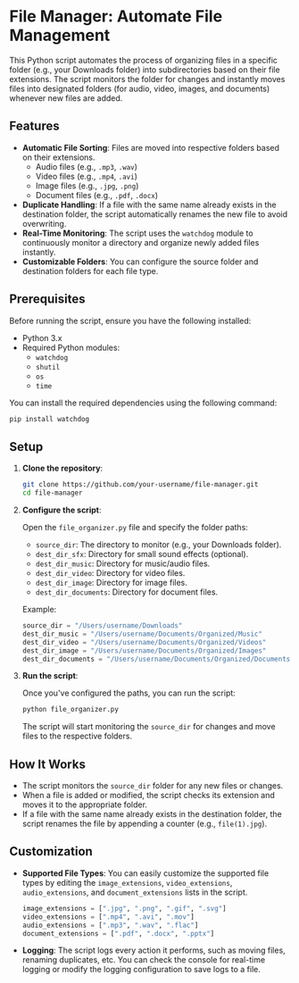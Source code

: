# File Manager: Automate File Management

This Python script automates the process of organizing files in a specific folder (e.g., your Downloads folder) into subdirectories based on their file extensions. The script monitors the folder for changes and instantly moves files into designated folders (for audio, video, images, and documents) whenever new files are added.

## Features

- **Automatic File Sorting**: Files are moved into respective folders based on their extensions.
  - Audio files (e.g., `.mp3`, `.wav`)
  - Video files (e.g., `.mp4`, `.avi`)
  - Image files (e.g., `.jpg`, `.png`)
  - Document files (e.g., `.pdf`, `.docx`)
- **Duplicate Handling**: If a file with the same name already exists in the destination folder, the script automatically renames the new file to avoid overwriting.
- **Real-Time Monitoring**: The script uses the `watchdog` module to continuously monitor a directory and organize newly added files instantly.
- **Customizable Folders**: You can configure the source folder and destination folders for each file type.

## Prerequisites

Before running the script, ensure you have the following installed:

- Python 3.x
- Required Python modules:
  - `watchdog`
  - `shutil`
  - `os`
  - `time`

You can install the required dependencies using the following command:

```bash
pip install watchdog
```

## Setup

1. **Clone the repository**:

   ```bash
   git clone https://github.com/your-username/file-manager.git
   cd file-manager
   ```

2. **Configure the script**:
   
   Open the `file_organizer.py` file and specify the folder paths:
   
   - `source_dir`: The directory to monitor (e.g., your Downloads folder).
   - `dest_dir_sfx`: Directory for small sound effects (optional).
   - `dest_dir_music`: Directory for music/audio files.
   - `dest_dir_video`: Directory for video files.
   - `dest_dir_image`: Directory for image files.
   - `dest_dir_documents`: Directory for document files.

   Example:

   ```python
   source_dir = "/Users/username/Downloads"
   dest_dir_music = "/Users/username/Documents/Organized/Music"
   dest_dir_video = "/Users/username/Documents/Organized/Videos"
   dest_dir_image = "/Users/username/Documents/Organized/Images"
   dest_dir_documents = "/Users/username/Documents/Organized/Documents"
   ```

3. **Run the script**:

   Once you've configured the paths, you can run the script:

   ```bash
   python file_organizer.py
   ```

   The script will start monitoring the `source_dir` for changes and move files to the respective folders.

## How It Works

- The script monitors the `source_dir` folder for any new files or changes.
- When a file is added or modified, the script checks its extension and moves it to the appropriate folder.
- If a file with the same name already exists in the destination folder, the script renames the file by appending a counter (e.g., `file(1).jpg`).

## Customization

- **Supported File Types**:
  You can easily customize the supported file types by editing the `image_extensions`, `video_extensions`, `audio_extensions`, and `document_extensions` lists in the script.

  ```python
  image_extensions = [".jpg", ".png", ".gif", ".svg"]
  video_extensions = [".mp4", ".avi", ".mov"]
  audio_extensions = [".mp3", ".wav", ".flac"]
  document_extensions = [".pdf", ".docx", ".pptx"]
  ```

- **Logging**:
  The script logs every action it performs, such as moving files, renaming duplicates, etc. You can check the console for real-time logging or modify the logging configuration to save logs to a file.

